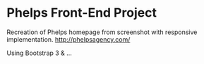 Phelps Front-End Project
======

Recreation of Phelps homepage from screenshot with responsive implementation.
http://phelpsagency.com/

Using Bootstrap 3 & ... 

